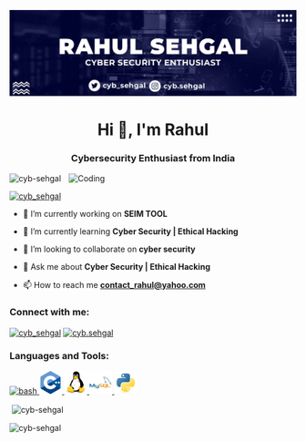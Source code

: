 ![MasterHead](https://github.com/cyb-sehgal/cyb-sehgal/blob/main/Git%20Banner.jpg)
<h1 align="center">Hi 👋, I'm Rahul</h1>
<h3 align="center">Cybersecurity Enthusiast from India</h3>
<img align="right" alt="Coding" width="400" src="https://media.tenor.com/rePDfDWO3XoAAAAd/hacking.gif"
<p align="left"> <img src="https://komarev.com/ghpvc/?username=cyb-sehgal&label=Profile%20views&color=0e75b6&style=flat" alt="cyb-sehgal" /> </p>

<p align="left"> <a href="https://twitter.com/cyb_sehgal" target="blank"><img src="https://img.shields.io/twitter/follow/cyb_sehgal?logo=twitter&style=for-the-badge" alt="cyb_sehgal" /></a> </p>

- 🔭 I’m currently working on **SEIM TOOL**

- 🌱 I’m currently learning **Cyber Security | Ethical Hacking**

- 👯 I’m looking to collaborate on **cyber security**

- 💬 Ask me about **Cyber Security | Ethical Hacking**

- 📫 How to reach me **contact_rahul@yahoo.com**

<h3 align="left">Connect with me:</h3>
<p align="left">
<a href="https://twitter.com/cyb_sehgal" target="blank"><img align="center" src="https://raw.githubusercontent.com/rahuldkjain/github-profile-readme-generator/master/src/images/icons/Social/twitter.svg" alt="cyb_sehgal" height="30" width="40" /></a>
<a href="https://instagram.com/cyb.sehgal" target="blank"><img align="center" src="https://raw.githubusercontent.com/rahuldkjain/github-profile-readme-generator/master/src/images/icons/Social/instagram.svg" alt="cyb.sehgal" height="30" width="40" /></a>
</p>

<h3 align="left">Languages and Tools:</h3>
<p align="left"> <a href="https://www.gnu.org/software/bash/" target="_blank" rel="noreferrer"> <img src="https://www.vectorlogo.zone/logos/gnu_bash/gnu_bash-icon.svg" alt="bash" width="40" height="40"/> </a> <a href="https://www.w3schools.com/cpp/" target="_blank" rel="noreferrer"> <img src="https://raw.githubusercontent.com/devicons/devicon/master/icons/cplusplus/cplusplus-original.svg" alt="cplusplus" width="40" height="40"/> </a> <a href="https://www.linux.org/" target="_blank" rel="noreferrer"> <img src="https://raw.githubusercontent.com/devicons/devicon/master/icons/linux/linux-original.svg" alt="linux" width="40" height="40"/> </a> <a href="https://www.mysql.com/" target="_blank" rel="noreferrer"> <img src="https://raw.githubusercontent.com/devicons/devicon/master/icons/mysql/mysql-original-wordmark.svg" alt="mysql" width="40" height="40"/> </a> <a href="https://www.python.org" target="_blank" rel="noreferrer"> <img src="https://raw.githubusercontent.com/devicons/devicon/master/icons/python/python-original.svg" alt="python" width="40" height="40"/> </a> </p>


<p>&nbsp;<img align="center" src="https://github-readme-stats.vercel.app/api?username=cyb-sehgal&show_icons=true&locale=en" alt="cyb-sehgal" /></p>

<p><img align="center" src="https://github-readme-streak-stats.herokuapp.com/?user=cyb-sehgal&" alt="cyb-sehgal" /></p>
